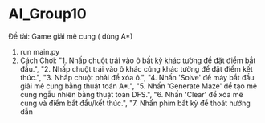 # AI_Group10
Đề tài: Game giải mê cung ( dùng A*)
1. run main.py
2. Cách Chơi:
        "1. Nhấp chuột trái vào ô bất kỳ khác tường để đặt điểm bắt đầu.",
        "2. Nhấp chuột trái vào ô khác cũng khác tường để đặt điểm kết thúc.",
        "3. Nhấp chuột phải để xóa ô.",
        "4. Nhấn 'Solve' để máy bắt đầu giải mê cung bằng thuật toán A*.",
        "5. Nhấn 'Generate Maze' để tạo mê cung ngẫu nhiên bằng thuật toán DFS.",
        "6. Nhấn 'Clear' để xóa mê cung và điểm bắt đầu/kết thúc.",
        "7. Nhấn phím bất kỳ để thoát hướng dẫn
